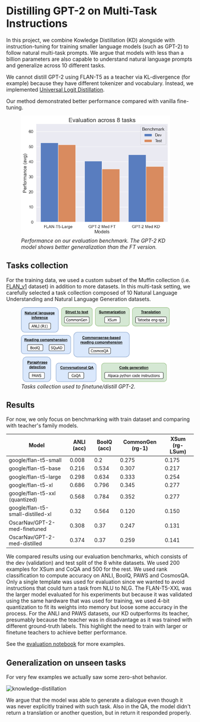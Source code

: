 # Distilling GPT-2 on Multi-Task Instructions

In this project, we combine Kowledge Distillation (KD) alongside with instruction-tuning for training smaller language models (such as GPT-2) to follow natural multi-task prompts. We argue that models with less than a billion parameters are also capable to understand natural language prompts and generalize across 10 different tasks.

We cannot distill GPT-2 using FLAN-T5 as a teacher via KL-divergence (for example) because they have different tokenizer and vocabulary. Instead, we implemented [Universal Logit Distillation](https://arxiv.org/abs/2402.12030).

Our method demonstrated better performance compared with vanilla fine-tuning.

<figure>
<img src="./images/test_eval.png" width="400" />
<figcaption><i>Performance on our evaluation benchmark. The GPT-2 KD model shows better generalization than the FT version.</i></figcaption>
</figure>

## Tasks collection

For the training data, we used a custom subset of the Muffin collection (i.e. [FLAN_v1](https://arxiv.org/abs/2109.01652) dataset) in addition to more datasets. In this multi-task setting, we carefully selected a task collection composed of 10 Natural Language Understanding and Natural Language Generation datasets.

<figure>
<img src="./images/tasks.png" width="400" />
<figcaption><i>Tasks collection used to finetune/distill GPT-2.</i></figcaption>
</figure>

## Results

For now, we only focus on benchmarking with train dataset and comparing with teacher's family models.

| Model                             |  ANLI (acc) | BoolQ (acc) | CommonGen (rg-1) | XSum (rg-LSum) |
|-----------------------------------|-------------|-------------|------------------|----------------|
| google/flan-t5-small              | 0.008       | 0.2         | 0.275            | 0.175          |
| google/flan-t5-base               | 0.216       | 0.534       | 0.307            | 0.217          |
| google/flan-t5-large              | 0.298       | 0.634       | 0.333            | 0.254          |
| google/flan-t5-xl                 | 0.686       | 0.796       | 0.345            | 0.277          |
| google/flan-t5-xxl (quantized)    | 0.568       | 0.784       | 0.352            | 0.277          |
| google/flan-t5-small-distilled-xl | 0.32        | 0.564       | 0.120            | 0.150          |
| OscarNav/GPT-2-med-finetuned      | 0.308       | 0.37        | 0.247            | 0.131          |
| OscarNav/GPT-2-med-distilled      | 0.374       | 0.37        | 0.259            | 0.141          |

We compared results using our evaluation benchmarks, which consists of the dev (validation) and test split of the 8 white datasets. We used 200 examples for XSum and CoQA and 500 for the rest. We used rank classification to compute accuracy on ANLI, BoolQ, PAWS and CosmosQA. Only a single template was used for evaluation since we wanted to avoid instructions that could turn a task from NLU to NLG. The FLAN-T5-XXL was the larger model evaluated for his experiments but because it was validated using the same hardware that was used for training, we used 4-bit quantization to fit its weights into memory but loose some accuracy in the process. For the ANLI and PAWS datasets, our KD outperforms its teacher, presumably because the teacher was in disadvantage as it was trained with different ground-truth labels. This highlight the need to train with larger or finetune teachers to achieve better performance.

See the [evaluation notebook](https://colab.research.google.com/drive/1tfUkfX2p_CL7X7VqdHcrZxhlZErpMX3L) for more examples.

## Generalization on unseen tasks

For very few examples we actually saw some zero-shot behavior. 

![knowledge-distillation](./images/qualitative.png)

We argue that the model was able to generate a dialogue even though it was never explicitly trained with such task. Also in the QA, the model didn't return a translation or another question, but in return it responded properly.

